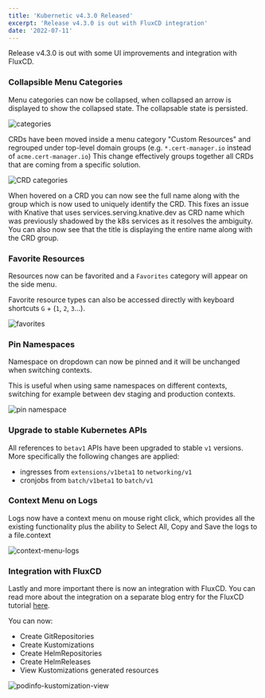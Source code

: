 ```yaml
---
title: 'Kubernetic v4.3.0 Released'
excerpt: 'Release v4.3.0 is out with FluxCD integration'
date: '2022-07-11'
---
```


Release v4.3.0 is out with some UI improvements and integration with FluxCD.

### Collapsible Menu Categories

Menu categories can now be collapsed, when collapsed an arrow is displayed to show the collapsed state. The collapsable state is persisted.

![categories](/blog/release-4-3-0/categories.gif)

CRDs have been moved inside a menu category "Custom Resources" and regrouped under top-level domain groups (e.g. `*.cert-manager.io` instead of `acme.cert-manager.io`) This change effectively groups together all CRDs that are coming from a specific solution.

![CRD categories](/blog/release-4-3-0/crd-categories.png)

When hovered on a CRD you can now see the full name along with the group which is now used to uniquely identify the CRD. This fixes an issue with Knative that uses services.serving.knative.dev as CRD name which was previously shadowed by the k8s services as it resolves the ambiguity. You can also now see that the title is displaying the entire name along with the CRD group.

### Favorite Resources

Resources now can be favorited and a `Favorites` category will appear on the side menu.

Favorite resource types can also be accessed directly with keyboard shortcuts `G` + (`1`, `2`, `3`...).

![favorites](/blog/release-4-3-0/favorites.gif)

### Pin Namespaces

Namespace on dropdown can now be pinned and it will be unchanged when switching contexts.

This is useful when using same namespaces on different contexts, switching for example between dev staging and production contexts.

![pin namespace](/blog/release-4-3-0/pin-namespace.gif)

### Upgrade to stable Kubernetes APIs

All references to `betav1` APIs have been upgraded to stable `v1` versions. More specifically the following changes are applied:

* ingresses from `extensions/v1beta1` to `networking/v1`
* cronjobs from `batch/v1beta1` to `batch/v1`

### Context Menu on Logs

Logs now have a context menu on mouse right click, which provides all the existing functionality plus the ability to Select All, Copy and Save the logs to a file.context

![context-menu-logs](/blog/release-4-3-0/context-menu-logs.gif)

### Integration with FluxCD

Lastly and more important there is now an integration with FluxCD. You can read more about the integration on a separate blog entry for the FluxCD tutorial [here](/flux-tutorial).

You can now:

* Create GitRepositories
* Create Kustomizations
* Create HelmRepositories
* Create HelmReleases
* View Kustomizations generated resources

![podinfo-kustomization-view](/blog/release-4-3-0/podinfo-kustomization-view.png)

